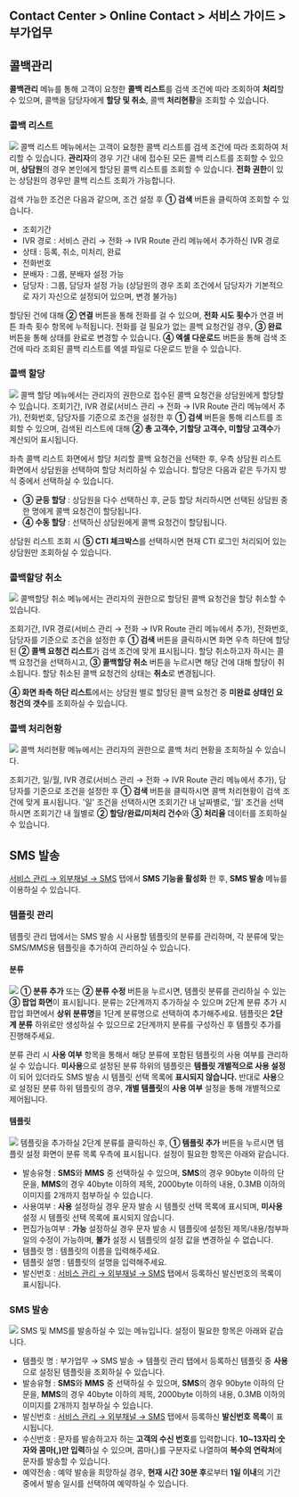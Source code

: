 ## Contact Center > Online Contact > 서비스 가이드 > 부가업무

## 콜백관리
**콜백관리** 메뉴를 통해 고객이 요청한 **콜백 리스트**를 검색 조건에 따라 조회하여 **처리**할 수 있으며, 콜백을 담당자에게 **할당 및 취소**, 콜백 **처리현황**을 조회할 수 있습니다.

### 콜백 리스트
![](http://static.toastoven.net/prod_contact_center/2.2.8-(1).png)
콜백 리스트 메뉴에서는 고객이 요청한 콜백 리스트를 검색 조건에 따라 조회하여 처리할 수 있습니다. **관리자**의 경우 기간 내에 접수된 모든 콜백 리스트를 조회할 수 있으며, **상담원**의 경우 본인에게 할당된 콜백 리스트를 조회할 수 있습니다. **전화 권한**이 있는 상담원의 경우만 콜백 리스트 조회가 가능합니다.

검색 가능한 조건은 다음과 같으며, 조건 설정 후 **① 검색** 버튼을 클릭하여 조회할 수 있습니다.
- 조회기간
- IVR 경로 : 서비스 관리 → 전화 → IVR Route 관리 메뉴에서 추가하신 IVR 경로
- 상태 : 등록, 취소, 미처리, 완료
- 전화번호 
- 분배자 : 그룹, 분배자 설정 가능
- 담당자 : 그룹, 담당자 설정 가능 (상담원의 경우 조회 조건에서 담당자가 기본적으로 자기 자신으로 설정되어 있으며, 변경 불가능)

할당된 건에 대해 **② 연결** 버튼을 통해 전화를 걸 수 있으며, **전화 시도 횟수**가 연결 버튼 좌측 횟수 항목에 누적됩니다.
전화를 걸 필요가 없는 콜백 요청건일 경우, **③ 완료** 버튼을 통해 상태를 완료로 변경할 수 있습니다.
**④ 엑셀 다운로드** 버튼을 통해 검색 조건에 따라 조회된 콜백 리스트를 엑셀 파일로 다운로드 받을 수 있습니다.

### 콜백 할당
![](http://static.toastoven.net/prod_contact_center/2.2.8-(2).png)
콜백 할당 메뉴에서는 관리자의 권한으로 접수된 콜백 요청건을 상담원에게 할당할 수 있습니다. 
조회기간, IVR 경로(서비스 관리 → 전화 → IVR Route 관리 메뉴에서 추가), 전화번호, 담당자를 기준으로 조건을 설정한 후 **① 검색** 버튼을 통해 리스트를 조회할 수 있으며, 검색된 리스트에 대해 **② 총 고객수, 기할당 고객수, 미할당 고객수**가 계산되어 표시됩니다.

좌측 콜백 리스트 화면에서 할당 처리할 콜백 요청건을 선택한 후, 우측 상담원 리스트 화면에서 상담원을 선택하여 할당 처리하실 수 있습니다.
할당은 다음과 같은 두가지 방식 중에서 선택하실 수 있습니다. 
- **③ 균등 할당** : 상담원을 다수 선택하신 후, 균등 할당 처리하시면 선택된 상담원 중 한 명에게 콜백 요청건이 할당됩니다. 
- **④ 수동 할당** : 선택하신 상담원에게 콜백 요청건이 할당됩니다.

상담원 리스트 조회 시 **⑤ CTI 체크박스**를 선택하시면 현재 CTI 로그인 처리되어 있는 상담원만 조회하실 수 있습니다.

### 콜백할당 취소
![](http://static.toastoven.net/prod_contact_center/2.2.8-(3).png)
콜백할당 취소 메뉴에서는 관리자의 권한으로 할당된 콜백 요청건을 할당 취소할 수 있습니다.

조회기간, IVR 경로(서비스 관리 → 전화 → IVR Route 관리 메뉴에서 추가), 전화번호, 담당자를 기준으로 조건을 설정한 후 **① 검색** 버튼을 클릭하시면 화면 우측 하단에 할당된 **② 콜백 요청건 리스트**가 검색 조건에 맞게 표시됩니다. 할당 취소하고자 하시는 콜백 요청건을 선택하시고, **③ 콜백할당 취소** 버튼을 누르시면 해당 건에 대해 할당이 취소됩니다. 할당 취소된 콜백 요청건의 상태는 **취소**로 변경됩니다.

**④ 화면 좌측 하단 리스트**에서는 상담원 별로 할당된 콜백 요청건 중 **미완료 상태인 요청건의 갯수**를 조회하실 수 있습니다.

### 콜백 처리현황
![](http://static.toastoven.net/prod_contact_center/2.2.8-(4).png)
콜백 처리현황 메뉴에서는 관리자의 권한으로 콜백 처리 현황을 조회하실 수 있습니다.

조회기간, 일/월, IVR 경로(서비스 관리 → 전화 → IVR Route 관리 메뉴에서 추가), 담당자를 기준으로 조건을 설정한 후 **① 검색** 버튼을 클릭하시면 콜백 처리현황이 검색 조건에 맞게 표시됩니다. '일' 조건을 선택하시면 조회기간 내 날짜별로, '월' 조건을 선택하시면 조회기간 내 월별로 **② 할당/완료/미처리 건수**와 **③ 처리율** 데이터를 조회하실 수 있습니다.

## SMS 발송
[서비스 관리 → 외부채널 → SMS](http://docs.toast.com/ko/Contact%20Center/ko/online-contact-guide-service-management/#sms) 탭에서 **SMS 기능을 활성화** 한 후, **SMS 발송** 메뉴를 이용하실 수 있습니다.

### 템플릿 관리
템플릿 관리 탭에서는 SMS 발송 시 사용할 템플릿의 분류를 관리하며, 각 분류에 맞는 SMS/MMS용 템플릿을 추가하여 관리하실 수 있습니다.

#### 분류
![](http://static.toastoven.net/prod_contact_center/2.2.8-(5)-1.png)
**① 분류 추가** 또는 **② 분류 수정** 버튼을 누르시면, 템플릿 분류를 관리하실 수 있는 **③ 팝업 화면**이 표시됩니다. 
분류는 2단계까지 추가하실 수 있으며 2단계 분류 추가 시 팝업 화면에서 **상위 분류명**을 1단계 분류명으로 선택하여 추가해주세요. 템플릿은 **2단계 분류** 하위로만 생성하실 수 있으므로 2단계까지 분류를 구성하신 후 템플릿 추가를 진행해주세요.

분류 관리 시 **사용 여부** 항목을 통해서 해당 분류에 포함된 템플릿의 사용 여부를 관리하실 수 있습니다. **미사용**으로 설정된 분류 하위의 템플릿은 **템플릿 개별적으로 사용 설정**이 되어 있더라도 SMS 발송 시 템플릿 선택 목록에 **표시되지 않습니다.** 반대로 **사용**으로 설정된 분류 하위 템플릿의 경우, **개별 템플릿**의 **사용 여부** 설정을 통해 개별적으로 제어됩니다. 

#### 템플릿
![](http://static.toastoven.net/prod_contact_center/2.2.8-(6).png)
템플릿을 추가하실 2단계 분류를 클릭하신 후, **① 템플릿 추가** 버튼을 누르시면 템플릿 설정 화면이 분류 목록 우측에 표시됩니다. 설정이 필요한 항목은 아래와 같습니다.

- 발송유형 : **SMS**와 **MMS** 중 선택하실 수 있으며, **SMS**의 경우 90byte 이하의 단문을, **MMS**의 경우 40byte 이하의 제목, 2000byte 이하의 내용, 0.3MB 이하의 이미지를 2개까지 첨부하실 수 있습니다. 
- 사용여부 : **사용** 설정하실 경우 문자 발송 시 템플릿 선택 목록에 표시되며, **미사용** 설정 시 템플릿 선택 목록에 표시되지 않습니다.
- 편집가능여부 : **가능** 설정하실 경우 문자 발송 시 템플릿에 설정된 제목/내용/첨부파일의 수정이 가능하며, **불가** 설정 시 템플릿의 설정 값을 변경하실 수 없습니다.
- 템플릿 명 : 템플릿의 이름을 입력해주세요.
- 템플릿 설명 : 템플릿의 설명을 입력해주세요.
- 발신번호 : [서비스 관리 → 외부채널 → SMS](http://docs.toast.com/ko/Contact%20Center/ko/online-contact-guide-service-management/#sms) 탭에서 등록하신 발신번호의 목록이 표시됩니다. 

### SMS 발송
![](http://static.toastoven.net/prod_contact_center/2.2.8-(7).png)
SMS 및 MMS를 발송하실 수 있는 메뉴입니다. 설정이 필요한 항목은 아래와 같습니다.

- 템플릿 명 : 부가업무 → SMS 발송 → 템플릿 관리 탭에서 등록하신 템플릿 중 **사용**으로 설정된 템플릿을 조회하실 수 있습니다. 
- 발송유형 : **SMS**와 **MMS** 중 선택하실 수 있으며, **SMS**의 경우 90byte 이하의 단문을, **MMS**의 경우 40byte 이하의 제목, 2000byte 이하의 내용, 0.3MB 이하의 이미지를 2개까지 첨부하실 수 있습니다. 
- 발신번호 : [서비스 관리 → 외부채널 → SMS](http://docs.toast.com/ko/Contact%20Center/ko/online-contact-guide-service-management/#sms) 탭에서 등록하신 **발신번호 목록**이 표시됩니다. 
- 수신번호 : 문자를 발송하고자 하는 **고객의 수신 번호**를 입력합니다. **10~13자리 숫자와 콤마(,)만 입력**하실 수 있으며, 콤마(,)를 구분자로 나열하여 **복수의 연락처**에 문자를 발송할 수 있습니다.
- 예약전송 : 예약 발송을 희망하실 경우, **현재 시간 30분 후**로부터 **1일 이내**의 기간 중에서 발송 일시를 선택하여 예약하실 수 있습니다.

